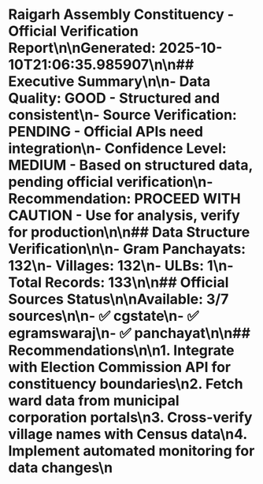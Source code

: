 # Raigarh Assembly Constituency - Official Verification Report\n\n**Generated:** 2025-10-10T21:06:35.985907\n\n## Executive Summary\n\n- **Data Quality:** GOOD - Structured and consistent\n- **Source Verification:** PENDING - Official APIs need integration\n- **Confidence Level:** MEDIUM - Based on structured data, pending official verification\n- **Recommendation:** PROCEED WITH CAUTION - Use for analysis, verify for production\n\n## Data Structure Verification\n\n- **Gram Panchayats:** 132\n- **Villages:** 132\n- **ULBs:** 1\n- **Total Records:** 133\n\n## Official Sources Status\n\n**Available:** 3/7 sources\n\n- ✅ cgstate\n- ✅ egramswaraj\n- ✅ panchayat\n\n## Recommendations\n\n1. Integrate with Election Commission API for constituency boundaries\n2. Fetch ward data from municipal corporation portals\n3. Cross-verify village names with Census data\n4. Implement automated monitoring for data changes\n